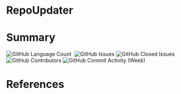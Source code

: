# RepoUpdater

# Summary

<div>
<img alt="GitHub Language Count" src="https://img.shields.io/github/languages/count/andykr1k/repoUpdater?&style=for-the-badge"/>
<img alt="" src="https://img.shields.io/github/repo-size/andykr1k/repoUpdater?&style=for-the-badge"/>
<img alt="GitHub Issues" src="https://img.shields.io/github/issues/andykr1k/repoUpdater?&style=for-the-badge"/>
<img alt="GitHub Closed Issues" src="https://img.shields.io/github/issues-closed/andykr1k/repoUpdater?&style=for-the-badge"/>
<img alt="GitHub Contributors" src="https://img.shields.io/github/contributors/andykr1k/repoUpdater?&style=for-the-badge"/>
<img alt="GitHub Commit Activity (Week)" src="https://img.shields.io/github/commit-activity/w/andykr1k/repoUpdater?&style=for-the-badge"/>
</div>

# References
